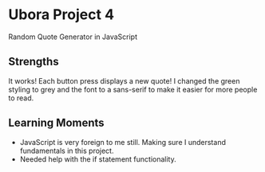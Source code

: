 # Ubora Project 4
 Random Quote Generator in JavaScript

## Strengths
It works! Each button press displays a new quote! I changed the green styling to grey and the font to a sans-serif to make it easier for more people to read.

## Learning Moments
* JavaScript is very foreign to me still. Making sure I understand fundamentals in this project.
* Needed help with the if statement functionality.